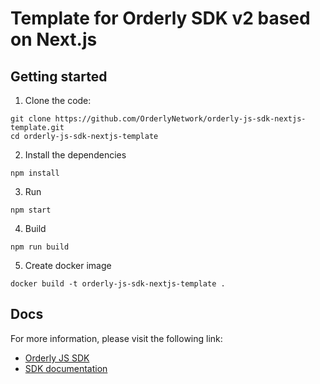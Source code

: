 # Template for Orderly SDK v2 based on Next.js

## Getting started

1. Clone the code:

```
git clone https://github.com/OrderlyNetwork/orderly-js-sdk-nextjs-template.git
cd orderly-js-sdk-nextjs-template
```

2. Install the dependencies

```
npm install
```

3. Run

```
npm start
```

4. Build

```
npm run build
```

5. Create docker image

```
docker build -t orderly-js-sdk-nextjs-template .
```

## Docs

For more information, please visit the following link:

- [Orderly JS SDK](https://github.com/OrderlyNetwork/js-sdk)
- [SDK documentation](https://orderly.network/docs/sdks)
